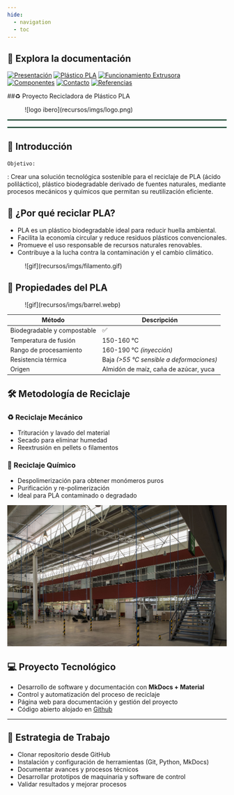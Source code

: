 ```yaml
---
hide:
  - navigation
  - toc
---
```



## 📄 **Explora la documentación**

[![Presentación](https://img.shields.io/badge/📄_Presentación-2E8B57?style=for-the-badge&logo=readme&logoColor=white)](presentacion.md)
[![Plástico PLA](https://img.shields.io/badge/🌱_Plástico_PLA-228B22?style=for-the-badge&logo=leaflet&logoColor=white)](plasticopla.md)
[![Funcionamiento Extrusora](https://img.shields.io/badge/⚙️_Funcionamiento_Extrusora-006400?style=for-the-badge&logo=gear&logoColor=white)](funcionamientoextrusora.md)
[![Componentes](https://img.shields.io/badge/🔩_Componentes_Principales-20B2AA?style=for-the-badge&logo=tools&logoColor=white)](componentes.md)
[![Contacto](https://img.shields.io/badge/📞_Contacto-3CB371?style=for-the-badge&logo=minutemailer&logoColor=white)](contacto.md)
[![Referencias](https://img.shields.io/badge/📚_Referencias-32CD32?style=for-the-badge&logo=bookstack&logoColor=white)](referencias.md)


##♻️ Proyecto Recicladora de Plástico PLA

<figure markdown="span">
  ![logo ibero](recursos/imgs/logo.png)
</figure>
<hr style="border:1px solid #4aa276ba;">
<hr style="border:1px solid #4aa276ba;">

## 🚀 Introducción

`Objetivo:`

:   Crear una solución tecnológica sostenible para el reciclaje de PLA (ácido poliláctico), plástico biodegradable derivado de fuentes naturales, mediante procesos mecánicos y químicos que permitan su reutilización eficiente.


## 🌱 ¿Por qué reciclar PLA?

* PLA es un plástico biodegradable ideal para reducir huella ambiental.
* Facilita la economía circular y reduce residuos plásticos convencionales.
* Promueve el uso responsable de recursos naturales renovables.
* Contribuye a la lucha contra la contaminación y el cambio climático.

<figure markdown="span">
  ![gif](recursos/imgs/filamento.gif)
</figure>

## 🔬 Propiedades del PLA

<figure markdown="span">
  ![gif](recursos/imgs/barrel.webp)
</figure>


<div align="center">

| **Método**             | **Descripción**                     |
|------------------------|-------------------------------------|
| Biodegradable y compostable | ✅                               |
| Temperatura de fusión   | 150-160 °C                          |
| Rango de procesamiento | 160-190 °C *(inyección)*            |
| Resistencia térmica    | Baja *(>55 °C sensible a deformaciones)* |
| Origen                 | Almidón de maíz, caña de azúcar, yuca |

</div>

## 🛠️ Metodología de Reciclaje

### ♻️ Reciclaje Mecánico  

* Trituración y lavado del material
* Secado para eliminar humedad
* Reextrusión en pellets o filamentos


### 🔄 Reciclaje Químico  

* Despolimerización para obtener monómeros puros
* Purificación y re-polimerización
* Ideal para PLA contaminado o degradado

![GIF](recursos/imgs/idit.jpg)


## 💻 Proyecto Tecnológico

* Desarrollo de software y documentación con <b>MkDocs + Material</b></li>
* Control y automatización del proceso de reciclaje</li>
* Página web para documentación y gestión del proyecto</li>
* Código abierto alojado en [Github](https://github.com/Gulden8ag/Extrusora_Plastico)

---

## 📂 Estrategia de Trabajo

* Clonar repositorio desde GitHub
* Instalación y configuración de herramientas (Git, Python, MkDocs)
* Documentar avances y procesos técnicos
* Desarrollar prototipos de maquinaria y software de control
* Validar resultados y mejorar procesos


